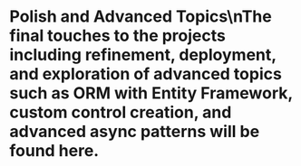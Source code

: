 # Polish and Advanced Topics\nThe final touches to the projects including refinement, deployment, and exploration of advanced topics such as ORM with Entity Framework, custom control creation, and advanced async patterns will be found here.

